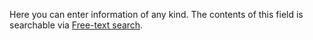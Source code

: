 <!-- markdownlint-disable-file MD041 -->
Here you can enter information of any kind. The contents of this field is searchable via [Free-text search][1].

<!-- Referenced links -->
[1]: ../../search-options/learn/freetext-search.md
